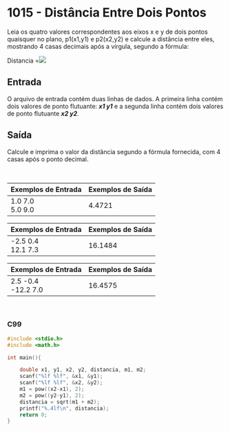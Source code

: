 1015 - Distância Entre Dois Pontos
==================================

Leia os quatro valores correspondentes aos eixos x e y de dois pontos quaisquer no plano, p1(x1,y1) e p2(x2,y2) e calcule a distância entre eles, mostrando 4 casas decimais após a vírgula, segundo a fórmula:

Distancia =![](https://resources.beecrowd.com.br/gallery/images/problems/UOJ_1015.png)

Entrada
-------

O arquivo de entrada contém duas linhas de dados. A primeira linha contém dois valores de ponto flutuante: _**x1 y1**_ e a segunda linha contém dois valores de ponto flutuante _**x2 y2**_.

Saída
-----

Calcule e imprima o valor da distância segundo a fórmula fornecida, com 4 casas após o ponto decimal.

&nbsp;

| Exemplos de Entrada      | Exemplos de Saída        |
|--------------------------|--------------------------|
| 1.0 7.0 <br/> 5.0 9.0    | 4.4721                   |

| Exemplos de Entrada      | Exemplos de Saída        |
|--------------------------|--------------------------|
| -2.5 0.4 <br/> 12.1 7.3  | 16.1484                  |

| Exemplos de Entrada      | Exemplos de Saída        |
|--------------------------|--------------------------|
| 2.5 -0.4 <br/> -12.2 7.0 | 16.4575                  |

&nbsp;

### C99

```c
#include <stdio.h>
#include <math.h>

int main(){

    double x1, y1, x2, y2, distancia, m1, m2;
    scanf("%lf %lf", &x1, &y1);
    scanf("%lf %lf", &x2, &y2);
    m1 = pow((x2-x1), 2);
    m2 = pow((y2-y1), 2);
    distancia = sqrt(m1 + m2);
    printf("%.4lf\n", distancia);
    return 0;
}
```
